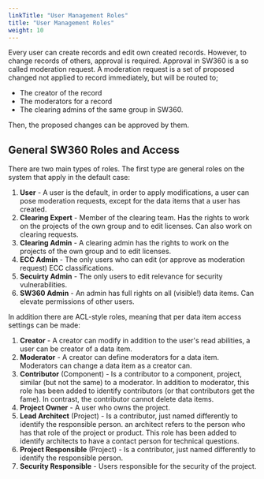 ```yaml
---
linkTitle: "User Management Roles"
title: "User Management Roles"
weight: 10
---
```


Every user can create records and edit own created records. However, to change records of others, approval is required. Approval in SW360 is a so called moderation request. A moderation request is a set of proposed changed not applied to record immediately, but will be routed to;

- The creator of the record
- The moderators for a record
- The clearing admins of the same group in SW360.

Then, the proposed changes can be approved by them.

## General SW360 Roles and Access

There are two main types of roles. The first type are general roles on the system that apply in the default case:

1. **User** - A user is the default, in order to apply modifications, a user can pose moderation requests, except for the data items that a user has created.
2. **Clearing Expert** - Member of the clearing team. Has the rights to work on the projects of the own group and to edit licenses. Can also work on clearing requests.
3. **Clearing Admin** - A clearing admin has the rights to work on the projects of the own group and to edit licenses.
4. **ECC Admin** - The only users who can edit (or approve as moderation request) ECC classifications.
5. **Secuirty Admin** - The only users to edit relevance for security vulnerabilities.
6. **SW360 Admin** - An admin has full rights on all (visible!) data items. Can elevate permissions of other users.

In addition there are ACL-style roles, meaning that per data item access settings can be made:

1. **Creator** - A creator can modify in addition to the user's read abilities, a user can be creator of a data item.
2. **Moderator** - A creator can define moderators for a data item. Moderators can change a data item as a creator can.
3. **Contributor** (Component) - Is a contributor to a component, project, similar (but not the same) to a moderator. In addition to moderator, this role has been added to identify contributors (or that contributors get the fame). In contrast, the contributor cannot delete data items.
4. **Project Owner** - A user who owns the project.
5. **Lead Architect** (Project) - Is a contributor, just named differently to identify the responsible person. an architect refers to the person who has that role of the project or product. This role has been added to identify architects to have a contact person for technical questions.
6. **Project Responsible** (Project) - Is a contributor, just named differently to identify the responsible person.
7. **Security Responsible** - Users responsible for the security of the project.


